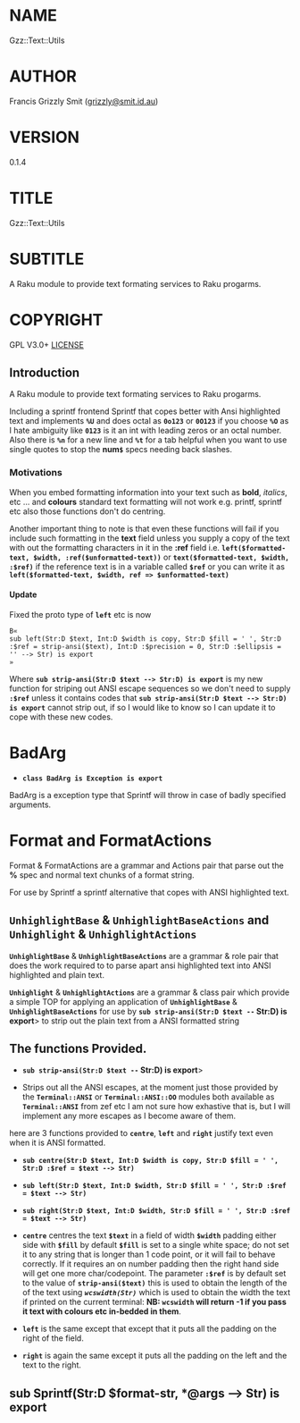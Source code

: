 NAME
====

Gzz::Text::Utils 

AUTHOR
======

Francis Grizzly Smit (grizzly@smit.id.au)

VERSION
=======

0.1.4

TITLE
=====

Gzz::Text::Utils

SUBTITLE
========

A Raku module to provide text formating services to Raku progarms.

COPYRIGHT
=========

GPL V3.0+ [LICENSE](https://github.com/grizzlysmit/Gzz-Text-Utils/blob/main/LICENSE)

Introduction
------------

A Raku module to provide text formating services to Raku progarms.

Including a sprintf frontend Sprintf that copes better with Ansi highlighted text and implements **`%U`** and does octal as **`0o123`** or **`0O123`** if you choose **`%O`** as I hate ambiguity like **`0123`** is it an int with leading zeros or an octal number. Also there is **`%n`** for a new line and **`%t`** for a tab helpful when you want to use single quotes to stop the **num`$`** specs needing back slashes.

### Motivations

When you embed formatting information into your text such as **bold**, *italics*, etc ... and **colours** standard text formatting will not work e.g. printf, sprintf etc also those functions don't do centring.

Another important thing to note is that even these functions will fail if you include such formatting in the **text** field unless you supply a copy of the text with out the formatting characters in it in the **:ref** field i.e. **`left($formatted-text, $width, :ref($unformatted-text))`** or **`text($formatted-text, $width, :$ref)`** if the reference text is in a variable called **`$ref`** or you can write it as **`left($formatted-text, $width, ref => $unformatted-text)`**

#### Update

Fixed the proto type of **`left`** etc is now 

    B«
    sub left(Str:D $text, Int:D $width is copy, Str:D $fill = ' ', Str:D :$ref = strip-ansi($text), Int:D :$precision = 0, Str:D :$ellipsis = '' --> Str) is export
    »

Where **`sub strip-ansi(Str:D $text --> Str:D) is export`** is my new function for striping out ANSI escape sequences so we don't need to supply **`:$ref`** unless it contains codes that **`sub strip-ansi(Str:D $text --> Str:D) is export`** cannot strip out, if so I would like to know so I can update it to cope with these new codes.

BadArg
======

  * **`class BadArg is Exception is export`**

BadArg is a exception type that Sprintf will throw in case of badly specified arguments.

Format and FormatActions
========================

Format & FormatActions are a grammar and Actions pair that parse out the **%** spec and normal text chunks of a format string.

For use by Sprintf a sprintf alternative that copes with ANSI highlighted text.

`UnhighlightBase` & `UnhighlightBaseActions` and `Unhighlight` & `UnhighlightActions`
-------------------------------------------------------------------------------------

**`UnhighlightBase`** & **`UnhighlightBaseActions`** are a grammar & role pair that does the work required to to parse apart ansi highlighted text into ANSI highlighted and plain text. 

**`Unhighlight`** & **`UnhighlightActions`** are a grammar & class pair which provide a simple TOP for applying an application of **`UnhighlightBase`** & **`UnhighlightBaseActions`** for use by **`sub strip-ansi(Str:D $text --` Str:D) is export**> to strip out the plain text from a ANSI formatted string

The functions Provided.
-----------------------

  * **`sub strip-ansi(Str:D $text --` Str:D) is export**>

  * Strips out all the ANSI escapes, at the moment just those provided by the **`Terminal::ANSI`** or **`Terminal::ANSI::OO`** modules both available as **`Terminal::ANSI`** from zef etc I am not sure how exhastive that is, but I will implement any more escapes as I become aware of them. 

here are 3 functions provided to **`centre`**, **`left`** and **`right`** justify text even when it is ANSI formatted.

  * **`sub centre(Str:D $text, Int:D $width is copy, Str:D $fill = ' ', Str:D :$ref = $text --> Str)`**

  * **`sub left(Str:D $text, Int:D $width, Str:D $fill = ' ', Str:D :$ref = $text --> Str)`**

  * **`sub right(Str:D $text, Int:D $width, Str:D $fill = ' ', Str:D :$ref = $text --> Str)`**

  * **`centre`** centres the text **`$text`** in a field of width **`$width`** padding either side with **`$fill`** by default **`$fill`** is set to a single white space; do not set it to any string that is longer than 1 code point, or it will fail to behave correctly. If it requires an on number padding then the right hand side will get one more char/codepoint. The parameter **`:$ref`** is by default set to the value of **`strip-ansi($text)`** this is used to obtain the length of the of the text using ***`wcswidth(Str)`*** which is used to obtain the width the text if printed on the current terminal: **NB: `wcswidth` will return -1 if you pass it text with colours etc in-bedded in them**.

  * **`left`** is the same except that except that it puts all the padding on the right of the field.

  * **`right`** is again the same except it puts all the padding on the left and the text to the right.

sub Sprintf(Str:D $format-str, *@args --> Str) is export 
---------------------------------------------------------

